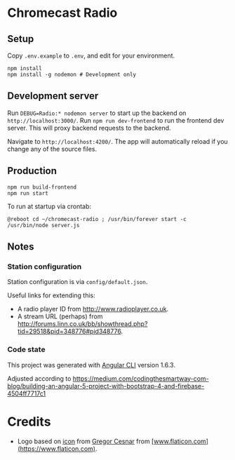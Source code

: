 # Chromecast Radio

## Setup

Copy `.env.example` to `.env`, and edit for your environment.

```
npm install
npm install -g nodemon # Development only
```

## Development server

Run `DEBUG=Radio:* nodemon server` to start up the backend on `http://localhost:3000/`.
Run `npm run dev-frontend` to run the frontend dev server.  This will proxy backend requests to the backend.

Navigate to `http://localhost:4200/`. The app will automatically reload if you change any of the source files.

## Production

```
npm run build-frontend
npm run start
```

To run at startup via crontab:
```
@reboot cd ~/chromecast-radio ; /usr/bin/forever start -c /usr/bin/node server.js
```

## Notes

### Station configuration
Station configuration is via `config/default.json`.  

Useful links for extending this:
* A radio player ID from http://www.radioplayer.co.uk.
* A stream URL (perhaps) from http://forums.linn.co.uk/bb/showthread.php?tid=29518&pid=348776#pid348776.

### Code state

This project was generated with [Angular CLI](https://github.com/angular/angular-cli) version 1.6.3.

Adjusted according to https://medium.com/codingthesmartway-com-blog/building-an-angular-5-project-with-bootstrap-4-and-firebase-4504ff7717c1


# Credits
* Logo based on [icon](https://www.flaticon.com/free-icon/headphones_126508) from [Gregor Cesnar](https://www.flaticon.com/authors/gregor-cresnar) from [www.flaticon.com](https://www.flaticon.com).
